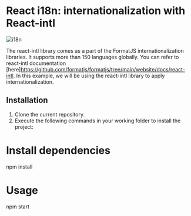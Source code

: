 # React i18n: internationalization with React-intl
![i18n](https://user-images.githubusercontent.com/16504787/156044728-be14dfce-ec65-47b5-bef2-2390f70f5f1d.gif)


The react-intl library comes as a part of the FormatJS internationalization libraries. It supports more than 150 languages globally.
You can refer to react-intl documentation [here]https://github.com/formatjs/formatjs/tree/main/website/docs/react-intl.
In this example, we will be using the react-intl library to apply internationalization.

## Installation
1. Clone the current repository.
2. Execute the following commands in your working folder to install the project:
# Install dependencies
npm install
# Usage
npm start









